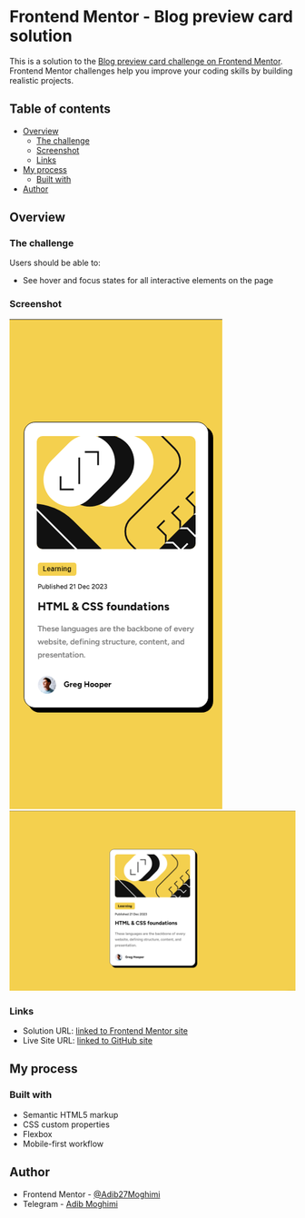 # Frontend Mentor - Blog preview card solution

This is a solution to the [Blog preview card challenge on Frontend Mentor](https://www.frontendmentor.io/challenges/blog-preview-card-ckPaj01IcS). Frontend Mentor challenges help you improve your coding skills by building realistic projects.

## Table of contents

- [Overview](#overview)
  - [The challenge](#the-challenge)
  - [Screenshot](#screenshot)
  - [Links](#links)
- [My process](#my-process)
  - [Built with](#built-with)
- [Author](#author)

## Overview

### The challenge

Users should be able to:

- See hover and focus states for all interactive elements on the page

### Screenshot

![](./Screenshot-1.png)
![](./Screenshot-2.png)

### Links

- Solution URL: [linked to Frontend Mentor site](https://www.frontendmentor.io/solutions/responsive-blog-preview-card-with-html-css-qYPL7unMeL)
- Live Site URL: [linked to GitHub site](https://adib27moghimi.github.io/FEM-01-blog-preview-card/)

## My process

### Built with

- Semantic HTML5 markup
- CSS custom properties
- Flexbox
- Mobile-first workflow

## Author

- Frontend Mentor - [@Adib27Moghimi](https://www.frontendmentor.io/profile/Adib27Moghimi)
- Telegram - [Adib Moghimi](https://t.me/Adib70m)
